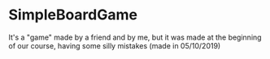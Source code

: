 # SimpleBoardGame
It's a "game" made by a friend and by me, but it was made at the beginning of our course, having some silly mistakes (made in 05/10/2019)
